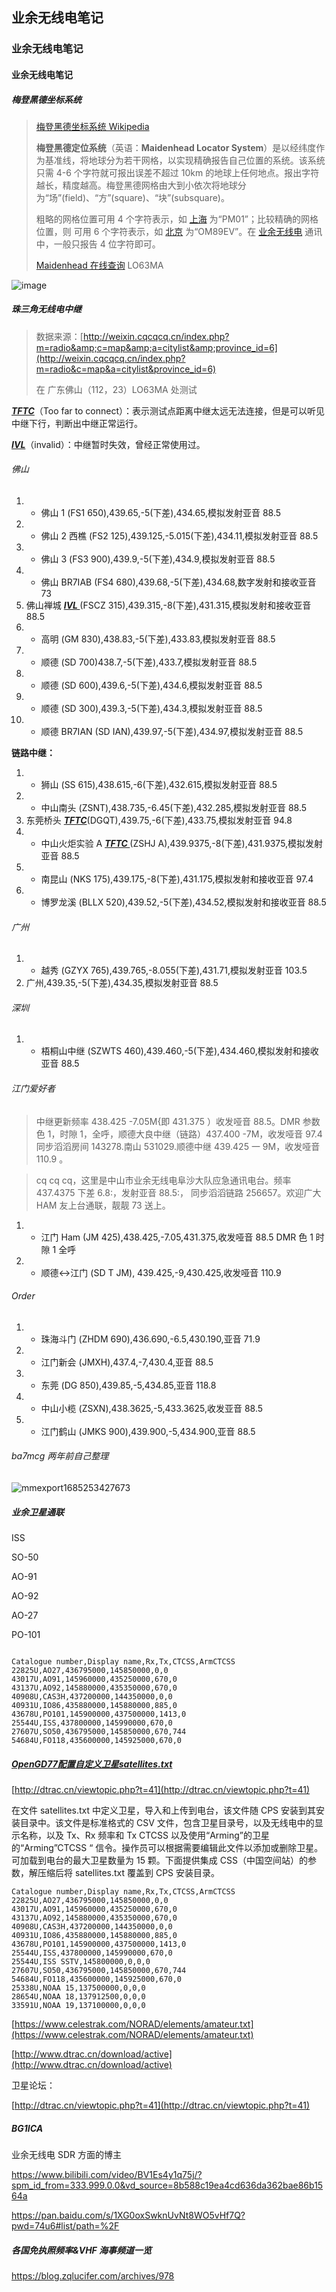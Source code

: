 ## 业余无线电笔记

### 业余无线电笔记

#### 业余无线电笔记

##### 梅登黑德坐标系统

> [梅登黑德坐标系统 Wikipedia](https://zh.wikipedia.org/wiki/%E6%A2%85%E7%99%BB%E9%BB%91%E5%BE%B7%E5%AE%9A%E4%BD%8D%E7%B3%BB%E7%BB%9F)
>
> **梅登黑德定位系统**（英语：**Maidenhead Locator System**）是以经纬度作为基准线，将地球分为若干网格，以实现精确报告自己位置的系统。该系统只需 4-6 个字符就可报出误差不超过 10km 的地球上任何地点。报出字符越长，精度越高。梅登黑德网格由大到小依次将地球分为“场”(field)、“方”(square)、“块”(subsquare)。
>
> 粗略的网格位置可用 4 个字符表示，如 [上海](https://zh.wikipedia.org/wiki/%E4%B8%8A%E6%B5%B7%E5%B8%82 "上海市") 为“PM01”；比较精确的网格位置，则 可用 6 个字符表示，如 [北京](https://zh.wikipedia.org/wiki/%E5%8C%97%E4%BA%AC%E5%B8%82 "北京市") 为“OM89EV”。在 [业余无线电](https://zh.wikipedia.org/wiki/%E4%B8%9A%E4%BD%99%E6%97%A0%E7%BA%BF%E7%94%B5 "业余无线电") 通讯中，一般只报告 4 位字符即可。
>
> [Maidenhead 在线查询](http://sjzham.cn/grid/) LO63MA

​![image](assets/image-20230524234651-mz1bmo9.png)​

##### 珠三角无线电中继

> 数据来源：[http://weixin.cqcqcq.cn/index.php?m=radio&amp;c=map&amp;a=citylist&amp;province_id=6](http://weixin.cqcqcq.cn/index.php?m=radio&c=map&a=citylist&province_id=6)
>
> 在 广东佛山（112，23）LO63MA 处测试

**<u>*TFTC*</u>**（Too far to connect）：表示测试点距离中继太远无法连接，但是可以听见中继下行，判断出中继正常运行。

***<u>IVL</u>***（invalid）：中继暂时失效，曾经正常使用过。

###### 佛山

1. - 佛山 1 (FS1 650),439.65,-5(下差),434.65,模拟发射亚音 88.5
2. - 佛山 2 西樵 (FS2 125),439.125,-5.015(下差),434.11,模拟发射亚音 88.5
3. - 佛山 3 (FS3 900),439.9,-5(下差),434.9,模拟发射亚音 88.5
4. - 佛山 BR7IAB (FS4 680),439.68,-5(下差),434.68,数字发射和接收亚音 73
5. 佛山禅城 ***<u>IVL ​</u>***(FSCZ 315),439.315,-8(下差),431.315,模拟发射和接收亚音 88.5
6. - 高明 (GM 830),438.83,-5(下差),433.83,模拟发射亚音 88.5
7. - 顺德 (SD 700)438.7,-5(下差),433.7,模拟发射亚音 88.5
8. - 顺德 (SD 600),439.6,-5(下差),434.6,模拟发射亚音 88.5
9. - 顺德 (SD 300),439.3,-5(下差),434.3,模拟发射亚音 88.5
10. - 顺德 BR7IAN (SD IAN),439.97,-5(下差),434.97,模拟发射亚音 88.5

**链路中继：**

1. - 狮山 (SS 615),438.615,-6(下差),432.615,模拟发射亚音 88.5
2. - 中山南头 (ZSNT),438.735,-6.45(下差),432.285,模拟发射亚音 88.5
3. 东莞桥头 **<u>*TFTC ​*</u>**(DGQT),439.75,-6(下差),433.75,模拟发射亚音 94.8
4. - 中山火炬实验 A **<u>*TFTC ​*</u>**(ZSHJ A),439.9375,-8(下差),431.9375,模拟发射亚音 88.5
5. - 南昆山 (NKS 175),439.175,-8(下差),431.175,模拟发射和接收亚音 97.4
6. - 博罗龙溪 (BLLX 520),439.52,-5(下差),434.52,模拟发射和接收亚音 88.5

###### 广州

1. - 越秀 (GZYX 765),439.765,-8.055(下差),431.71,模拟发射亚音 103.5
2. 广州,439.35,-5(下差),434.35,模拟发射亚音 88.5

###### 深圳

1. - 梧桐山中继 (SZWTS 460),439.460,-5(下差),434.460,模拟发射和接收亚音 88.5

###### 江门爱好者

> 中继更新频率 438.425 -7.05M{即 431.375 ）收发哑音 88.5。DMR 参数色 1，时隙 1，全呼，顺德大良中继（链路）437.400 -7M，收发哑音 97.4 同步滔滔房间 143278.南山 531029.顺德中继 439.425 一 9M，收发哑音 110.9 。

> cq cq cq，这里是中山市业余无线电阜沙大队应急通讯电台。频率 437.4375 下差 6.8:，发射亚音 88.5:， 同步滔滔链路 256657。欢迎广大 HAM 友上台通联，靓靓 73 送上。

1. - 江门 Ham (JM 425),438.425,-7.05,431.375,收发哑音 88.5 DMR 色 1 时隙 1 全呼
2. - 顺德<->江门 (SD T JM), 439.425,-9,430.425,收发哑音 110.9

###### Order

1. - 珠海斗门 (ZHDM 690),436.690,-6.5,430.190,亚音 71.9
2. - 江门新会 (JMXH),437.4,-7,430.4,亚音 88.5
3. - 东莞 (DG 850),439.85,-5,434.85,亚音 118.8
4. - 中山小榄 (ZSXN),438.3625,-5,433.3625,收发亚音 88.5
5. - 江门鹤山 (JMKS 900),439.900,-5,434.900,亚音 88.5

###### ba7mcg 两年前自己整理

​![mmexport1685253427673](assets/Radio-relay-list-20230528231921-g5ger0h.jpg)​

##### 业余卫星通联

ISS

SO-50

AO-91

AO-92

AO-27

PO-101

```csv

Catalogue number,Display name,Rx,Tx,CTCSS,ArmCTCSS
22825U,AO27,436795000,145850000,0,0
43017U,AO91,145960000,435250000,670,0
43137U,AO92,145880000,435350000,670,0
40908U,CAS3H,437200000,144350000,0,0
40931U,IO86,435880000,145880000,885,0
43678U,PO101,145900000,437500000,1413,0
25544U,ISS,437800000,145990000,670,0
27607U,SO50,436795000,145850000,670,744
54684U,FO118,435600000,145925000,670,0
```

##### [OpenGD77配置自定义卫星satellites.txt](http://dtrac.cn/viewtopic.php?t=41&sid=54409a4d776d1ea34bbe03a01d10a31f)

[http://dtrac.cn/viewtopic.php?t=41](http://dtrac.cn/viewtopic.php?t=41)

在文件 satellites.txt 中定义卫星，导入和上传到电台，该文件随 CPS 安装到其安装目录中。该文件是标准格式的 CSV 文件，包含卫星目录号，以及无线电中的显示名称，以及 Tx、Rx 频率和 Tx CTCSS 以及使用“Arming”的卫星的“Arming”CTCSS “ 信令。操作员可以根据需要编辑此文件以添加或删除卫星。可加载到电台的最大卫星数量为 15 颗。下面提供集成 CSS（中国空间站）的参数，解压缩后将 satellites.txt 覆盖到 CPS 安装目录。

```csv
Catalogue number,Display name,Rx,Tx,CTCSS,ArmCTCSS
22825U,AO27,436795000,145850000,0,0
43017U,AO91,145960000,435250000,670,0
43137U,AO92,145880000,435350000,670,0
40908U,CAS3H,437200000,144350000,0,0
40931U,IO86,435880000,145880000,885,0
43678U,PO101,145900000,437500000,1413,0
25544U,ISS,437800000,145990000,670,0
25544U,ISS SSTV,145800000,0,0,0
27607U,SO50,436795000,145850000,670,744
54684U,FO118,435600000,145925000,670,0
25338U,NOAA 15,137500000,0,0,0
28654U,NOAA 18,137912500,0,0,0
33591U,NOAA 19,137100000,0,0,0
```

[https://www.celestrak.com/NORAD/elements/amateur.txt](https://www.celestrak.com/NORAD/elements/amateur.txt)

[http://www.dtrac.cn/download/active](http://www.dtrac.cn/download/active)

卫星论坛：

[http://dtrac.cn/viewtopic.php?t=41](http://dtrac.cn/viewtopic.php?t=41)

##### BG1ICA

业余无线电 SDR 方面的博主

<https://www.bilibili.com/video/BV1Es4y1q75j/?spm_id_from=333.999.0.0&vd_source=8b588c19ea4cd636da362bae86b1564a>

<https://pan.baidu.com/s/1XG0oxSwknUvNt8WO5vHf7Q?pwd=74u6#list/path=%2F>

##### 各国免执照频率&VHF 海事频道一览

<https://blog.zqlucifer.com/archives/978>

‍
